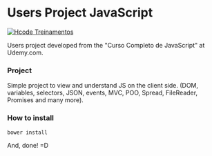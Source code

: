 # Users Project JavaScript

[![Hcode Treinamentos](https://www.hcode.com.br/res/img/hcode-200x100.png)](https://www.hcode.com.br)

Users project developed from the "Curso Completo de JavaScript" at Udemy.com.

### Project

Simple project to view and understand JS on the client side. (DOM, variables, selectors, JSON, events, MVC, POO, Spread, FileReader, Promises and many more).


### How to install
```
bower install
```

And, done! =D